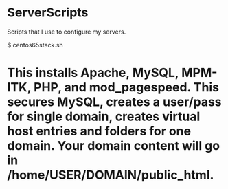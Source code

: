 ServerScripts
=============

Scripts that I use to configure my servers.

$ centos65stack.sh
# This installs Apache, MySQL, MPM-ITK, PHP, and mod_pagespeed. This secures MySQL, creates a user/pass for single domain, creates virtual host entries and folders for one domain. Your domain content will go in /home/USER/DOMAIN/public_html.

